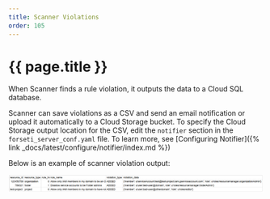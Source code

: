 ```yaml
---
title: Scanner Violations
order: 105
---
```


# {{ page.title }}

When Scanner finds a rule violation, it outputs the data to a Cloud SQL database.

Scanner can save violations as a CSV and send an email notification or upload it
automatically to a Cloud Storage bucket. To specify the Cloud Storage output
location for the CSV, edit the `notifier` section in the `forseti_server_conf.yaml`
file. To learn more, see
[Configuring Notifier]({% link _docs/latest/configure/notifier/index.md %})

Below is an example of scanner violation output:

![scanner violation output table](/images/docs/quickstarts/scanner-output.png)
